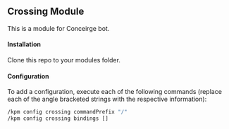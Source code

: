 ## Crossing Module
This is a module for Conceirge bot.

#### Installation
Clone this repo to your modules folder.

#### Configuration
To add a configuration, execute each of the following commands (replace each of the angle bracketed strings with the respective information):
```sh
/kpm config crossing commandPrefix "/"
/kpm config crossing bindings []
```
